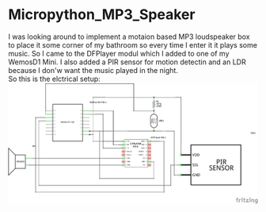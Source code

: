 # Micropython_MP3_Speaker
I was looking around to implement a motaion based MP3 loudspeaker box to place it some corner of my bathroom so every time I enter it it plays some music.
So I came to the DFPlayer modul which I added to one of my WemosD1 Mini.
I also added a PIR sensor for motion detectin and an LDR because I don'w want the music played in the night.<BR>
So this is the elctrical setup:<BR>
![](https://github.com/Fiege/Micropython_MP3_Speaker/blob/master/MP3_Player_Schaltplan.png?raw=true)
